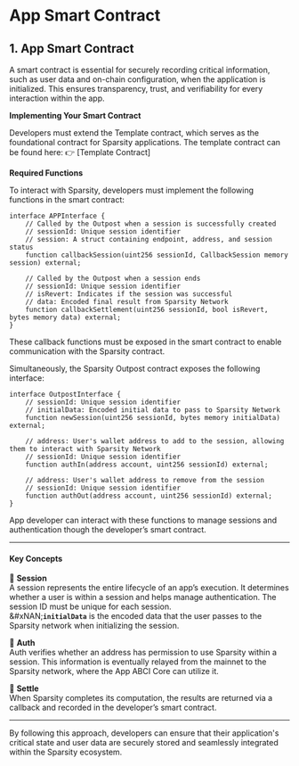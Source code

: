 # App Smart Contract

## 1. App Smart Contract

A smart contract is essential for securely recording critical information, such as user data and on-chain configuration, when the application is initialized. This ensures transparency, trust, and verifiability for every interaction within the app.

**Implementing Your Smart Contract**

Developers must extend the Template contract, which serves as the foundational contract for Sparsity applications. The template contract can be found here: 👉 \[Template Contract]

**Required Functions**

To interact with Sparsity, developers must implement the following functions in the smart contract:

```solidity
interface APPInterface {
    // Called by the Outpost when a session is successfully created
    // sessionId: Unique session identifier
    // session: A struct containing endpoint, address, and session status
    function callbackSession(uint256 sessionId, CallbackSession memory session) external;

    // Called by the Outpost when a session ends
    // sessionId: Unique session identifier
    // isRevert: Indicates if the session was successful
    // data: Encoded final result from Sparsity Network
    function callbackSettlement(uint256 sessionId, bool isRevert, bytes memory data) external;
}
```

These callback functions must be exposed in the smart contract to enable communication with the Sparsity contract.

Simultaneously, the Sparsity Outpost contract exposes the following interface:

```solidity
interface OutpostInterface {
    // sessionId: Unique session identifier
    // initialData: Encoded initial data to pass to Sparsity Network
    function newSession(uint256 sessionId, bytes memory initialData) external;

    // address: User's wallet address to add to the session, allowing them to interact with Sparsity Network
    // sessionId: Unique session identifier
    function authIn(address account, uint256 sessionId) external;

    // address: User's wallet address to remove from the session
    // sessionId: Unique session identifier
    function authOut(address account, uint256 sessionId) external;
}
```

App developer can interact with these functions to manage sessions and authentication though the developer’s smart contract.

***

#### Key Concepts

🔹 **Session**\
A session represents the entire lifecycle of an app’s execution. It determines whether a user is within a session and helps manage authentication. The session ID must be unique for each session.\
&#xNAN;**`initialData`** is the encoded data that the user passes to the Sparsity network when initializing the session.

🔹 **Auth**\
Auth verifies whether an address has permission to use Sparsity within a session. This information is eventually relayed from the mainnet to the Sparsity network, where the App ABCI Core can utilize it.

🔹 **Settle**\
When Sparsity completes its computation, the results are returned via a callback and recorded in the developer’s smart contract.

***

By following this approach, developers can ensure that their application's critical state and user data are securely stored and seamlessly integrated within the Sparsity ecosystem.
